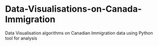 # Data-Visualisations-on-Canada-Immigration
Data Visualisation algorithms on Canadian Immigration data using Python tool for analysis
